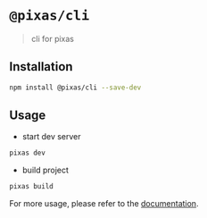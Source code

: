 # `@pixas/cli`

> cli for pixas

## Installation

```bash
npm install @pixas/cli --save-dev
```

## Usage

- start dev server

```bash
pixas dev
```

- build project

```bash
pixas build
```

For more usage, please refer to the [documentation](https://github.com/kagawagao/pixas).
